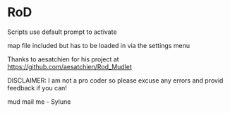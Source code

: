 # RoD
Scripts use default prompt to activate

map file included but has to be loaded in via the settings menu

Thanks to aesatchien for his project at https://github.com/aesatchien/Rod_Mudlet

DISCLAIMER: I am not a pro coder so please excuse any errors and provid feedback if you can!

mud mail me - Sylune
